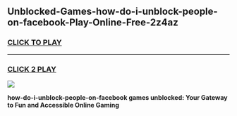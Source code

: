 
## Unblocked-Games-how-do-i-unblock-people-on-facebook-Play-Online-Free-2z4az
<h3>
<a href="https://premium76.site?title=how-do-i-unblock-people-on-facebook&ref=26A">CLICK TO PLAY</a></h3>
<hr>

<h3>
<a href="https://premium76.site?title=how-do-i-unblock-people-on-facebook&ref=26A">CLICK 2 PLAY</a>
  
</h3>

<a href="https://premium76.site?title=how-do-i-unblock-people-on-facebook&ref=26A"><img src="https://clearcache.store/games.png"></a>


**how-do-i-unblock-people-on-facebook games unblocked: Your Gateway to Fun and Accessible Online Gaming**
